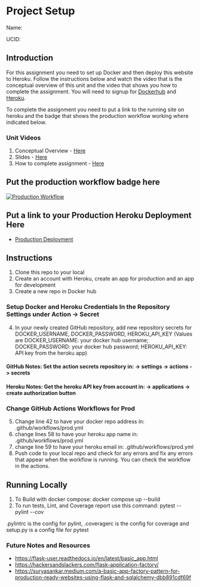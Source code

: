 # Project Setup

Name:

UCID:

## Introduction

For this assignment you need to set up Docker and then deploy this website to Heroku. Follow the instructions below and
watch the video that is the conceptual overview of this unit and the video that shows you how to complete the
assignment. You will need to signup for [Dockerhub](http://www.docker.com) and [Heroku](http://wwww.heroku.com).

To complete the assignment you need to put a link to the running site on heroku and the badge that shows the production
workflow working where indicated below.

### Unit Videos

1. Conceptual Overview - [Here](https://youtu.be/u4RaG_elMbQ)
2. Slides - [Here](dj.pdf)
3. How to complete assignment - [Here](https://youtu.be/d4t7IYJxi8w)

## Put the production workflow badge here

[![Production Workflow]()]()

## Put a link to your Production Heroku Deployment Here

* [Production Deployment](https://kwilliam-prod.herokuapp.com/)

## Instructions

1. Clone this repo to your local
2. Create an account with Heroku, create an app for production and an app for development
3. Create a new repo in Docker hub

### Setup Docker and Heroku Credentials In the Repository Settings under Action -> Secret

4. In your newly created GitHub repository, add new repository secrets for DOCKER_USERNAME, DOCKER_PASSWORD,
   HEROKU_API_KEY (Values are DOCKER_USERNAME: your docker hub username; DOCKER_PASSWORD: your docker hub password;
   HEROKU_API_KEY: API key from the heroku app)

#### GitHub Notes:  Set the action secrets repository in: -> settings -> actions -> secrets

#### Heroku Notes: Get the heroku API key from account in: -> applications -> create authorization button

### Change GitHub Actions Workflows for Prod

5. Change line 42 to have your docker repo address in: .github/workflows/prod.yml
6. change lines 58 to have your heroku app name in: .github/workflows/prod.yml
7. change line 59 to have your heroku email in: .github/workflows/prod.yml
8. Push code to your local repo and check for any errors and fix any errors that appear when the workflow is running.
   You can check the workflow in the
   actions.

## Running Locally

1. To Build with docker compose:
   docker compose up --build
2. To run tests, Lint, and Coverage report use this command: pytest --pylint --cov

.pylintrc is the config for pylint, .coveragerc is the config for coverage and setup.py is a config file for pytest

### Future Notes and Resources

* https://flask-user.readthedocs.io/en/latest/basic_app.html
* https://hackersandslackers.com/flask-application-factory/
* https://suryasankar.medium.com/a-basic-app-factory-pattern-for-production-ready-websites-using-flask-and-sqlalchemy-dbb891cdf69f
